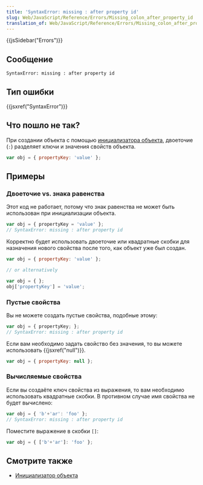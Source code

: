 ```yaml
---
title: 'SyntaxError: missing : after property id'
slug: Web/JavaScript/Reference/Errors/Missing_colon_after_property_id
translation_of: Web/JavaScript/Reference/Errors/Missing_colon_after_property_id
---
```

{{jsSidebar("Errors")}}

## Сообщение

```
SyntaxError: missing : after property id
```

## Тип ошибки

{{jsxref("SyntaxError")}}

## Что пошло не так?

При создании объекта с помощью [инициализатора объекта](/ru/docs/Web/JavaScript/Reference/Operators/Object_initializer), двоеточие (`:`) разделяет ключи и значения свойств объекта.

```js
var obj = { propertyKey: 'value' };
```

## Примеры

### Двоеточие vs. знака равенства

Этот код не работает, потому что знак равенства не может быть использован при инициализации объекта.

```js example-bad
var obj = { propertyKey = 'value' };
// SyntaxError: missing : after property id
```

Корректно будет использовать двоеточие или квадратные скобки для назначения нового свойства после того, как объект уже был создан.

```js example-good
var obj = { propertyKey: 'value' };

// or alternatively

var obj = { };
obj['propertyKey'] = 'value';
```

### Пустые свойства

Вы не можете создать пустые свойства, подобные этому:

```js example-bad
var obj = { propertyKey; };
// SyntaxError: missing : after property id
```

Если вам необходимо задать свойство без значения, то вы можете использовать {{jsxref("null")}}.

```js example-good
var obj = { propertyKey: null };
```

### Вычисляемые свойства

Если вы создаёте ключ свойства из выражения, то вам необходимо использовать квадратные скобки. В противном случае имя свойства не будет вычислено:

```js example-bad
var obj = { 'b'+'ar': 'foo' };
// SyntaxError: missing : after property id
```

Поместите выражение в скобки `[]`:

```js example-good
var obj = { ['b'+'ar']: 'foo' };
```

## Смотрите также

- [Инициализатор объекта](/ru/docs/Web/JavaScript/Reference/Operators/Object_initializer)

